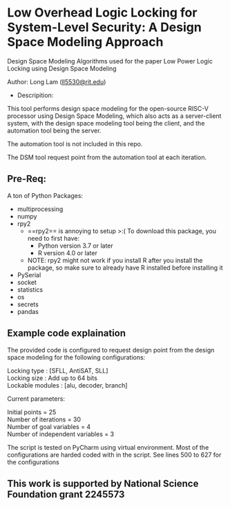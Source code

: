 # Low Overhead Logic Locking for System-Level Security: A Design Space Modeling Approach
Design Space Modeling Algorithms used for the paper Low Power Logic Locking using Design Space Modeling

Author: Long Lam (ll5530@rit.edu)

* Descripition: 

This tool performs design space modeling for the open-source RISC-V processor using Design Space Modeling, which also acts as a server-client system, with the design space modeling tool being the client, and the automation tool being the server. 

The automation tool is not included in this repo.

The DSM tool request point from the automation tool at each iteration. 

## Pre-Req: 

A ton of Python Packages: 

* multiprocessing 
* numpy 
* rpy2 
    * ==rpy2== is annoying to setup >:( To download this package, you need to first have: 
        * Python version 3.7 or later 
        * R version 4.0 or later
    * NOTE: rpy2 might not work if you install R after you install the package, so make sure to already have R installed before installing it 
* PySerial 
* socket 
* statistics 
* os 
* secrets 
* pandas

## Example code explaination 

The provided code is configured to request design point from the design space modeling for the following configurations: 

Locking type : [SFLL, AntiSAT, SLL]  
Locking size : Add up to 64 bits  
Lockable modules : [alu, decoder, branch] 

Current parameters: 

Initial points = 25  
Number of iterations = 30  
Number of goal variables = 4  
Number of independent variables = 3   

The script is tested on PyCharm using virtual environment. Most of the configurations are harded coded with in the script. See lines 500 to 627 for the configurations


## This work is supported by National Science Foundation grant 2245573

